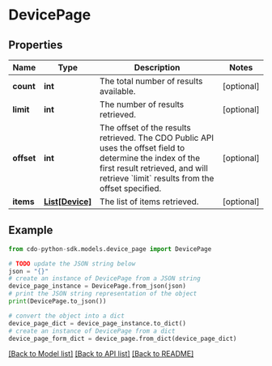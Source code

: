 # DevicePage


## Properties

Name | Type | Description | Notes
------------ | ------------- | ------------- | -------------
**count** | **int** | The total number of results available. | [optional] 
**limit** | **int** | The number of results retrieved. | [optional] 
**offset** | **int** | The offset of the results retrieved. The CDO Public API uses the offset field to determine the index of the first result retrieved, and will retrieve &#x60;limit&#x60; results from the offset specified. | [optional] 
**items** | [**List[Device]**](Device.md) | The list of items retrieved. | [optional] 

## Example

```python
from cdo-python-sdk.models.device_page import DevicePage

# TODO update the JSON string below
json = "{}"
# create an instance of DevicePage from a JSON string
device_page_instance = DevicePage.from_json(json)
# print the JSON string representation of the object
print(DevicePage.to_json())

# convert the object into a dict
device_page_dict = device_page_instance.to_dict()
# create an instance of DevicePage from a dict
device_page_form_dict = device_page.from_dict(device_page_dict)
```
[[Back to Model list]](../README.md#documentation-for-models) [[Back to API list]](../README.md#documentation-for-api-endpoints) [[Back to README]](../README.md)


